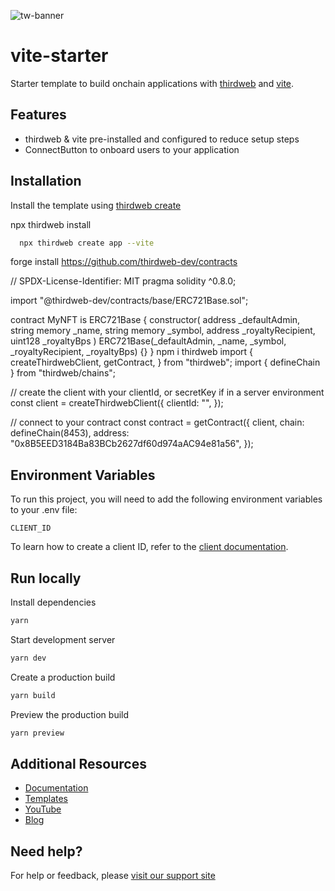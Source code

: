 
![tw-banner](https://github.com/thirdweb-example/vite-starter/assets/57885104/cfe2164b-b50b-4d8e-aaaa-31331da2d647)

# vite-starter

Starter template to build onchain applications with [thirdweb](https://thirdweb.com) and [vite](https://vitejs.dev/). 

## Features 

- thirdweb & vite pre-installed and configured to reduce setup steps
- ConnectButton to onboard users to your application

## Installation

Install the template using [thirdweb create](https://portal.thirdweb.com/cli/create)

npx thirdweb install



```bash
  npx thirdweb create app --vite
```
forge install https://github.com/thirdweb-dev/contracts

// SPDX-License-Identifier: MIT
pragma solidity ^0.8.0;

import "@thirdweb-dev/contracts/base/ERC721Base.sol";

contract MyNFT is ERC721Base {
    constructor(
        address _defaultAdmin,
        string memory _name,
        string memory _symbol,
        address _royaltyRecipient,
        uint128 _royaltyBps
    ) ERC721Base(_defaultAdmin, _name, _symbol, _royaltyRecipient, _royaltyBps) {}
}
npm i thirdweb
import {
  createThirdwebClient,
  getContract,
} from "thirdweb";
import { defineChain } from "thirdweb/chains";

// create the client with your clientId, or secretKey if in a server environment
const client = createThirdwebClient({
  clientId: "",
});

// connect to your contract
const contract = getContract({
  client,
  chain: defineChain(8453),
  address: "0x8B5EED3184Ba83BCb2627df60d974aAC94e81a56",
});

## Environment Variables

To run this project, you will need to add the following environment variables to your .env file:

`CLIENT_ID`

To learn how to create a client ID, refer to the [client documentation](https://portal.thirdweb.com/typescript/v5/client). 

## Run locally

Install dependencies

```bash
yarn
```

Start development server

```bash
yarn dev
```

Create a production build

```bash
yarn build
```

Preview the production build

```bash
yarn preview
```

## Additional Resources

- [Documentation](https://portal.thirdweb.com/typescript/v5)
- [Templates](https://thirdweb.com/templates)
- [YouTube](https://www.youtube.com/c/thirdweb)
- [Blog](https://blog.thirdweb.com)

## Need help?

For help or feedback, please [visit our support site](https://thirdweb.com/support)
